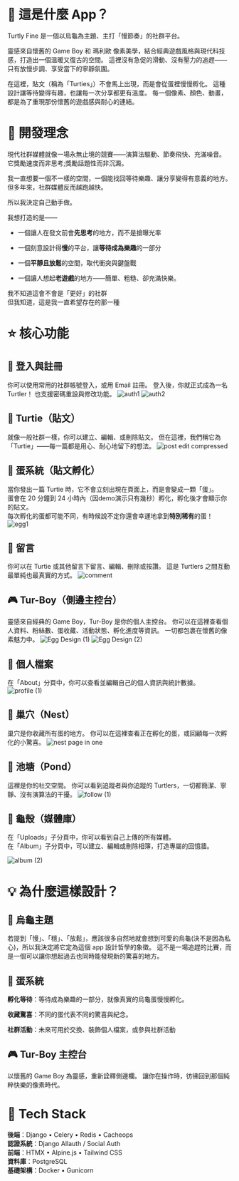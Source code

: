 # 🐢 這是什麼 App？

Turtly Fine 是一個以烏龜為主題、主打「慢節奏」的社群平台。

靈感來自懷舊的 Game Boy 和 瑪利歐 像素美學，結合經典遊戲風格與現代科技感，打造出一個溫暖又復古的空間。
這裡沒有急促的滑動、沒有壓力的追趕——只有放慢步調、享受當下的寧靜氛圍。

在這裡，貼文（稱為「Turties」）不會馬上出現，而是會從蛋裡慢慢孵化。
這種設計讓等待變得有趣，也讓每一次分享都更有溫度。
每一個像素、顏色、動畫，都是為了重現那份懷舊的遊戲感與耐心的連結。

# 🎯 開發理念

現代社群媒體就像一場永無止境的競賽——演算法驅動、節奏飛快、充滿噪音。
它獎勵速度而非思考;獎勵話題性而非沉澱。

我一直想要一個不一樣的空間，一個能找回等待樂趣、讓分享變得有意義的地方。
但多年來，社群媒體反而越跑越快。

所以我決定自己動手做。

我想打造的是——

- 一個讓人在發文前會**先思考**的地方，而不是搶曝光率

- 一個刻意設計得**慢**的平台，讓**等待成為樂趣**的一部分

- 一個**平靜且放鬆**的空間，取代衝突與鍵盤戰

- 一個讓人想起**老遊戲**的地方——簡單、粗糙、卻充滿快樂。

我不知道這會不會是「更好」的社群  
但我知道，這是我一直希望存在的那一種

# ⭐ 核心功能
## 🔐 登入與註冊

你可以使用常用的社群帳號登入，或用 Email 註冊。
登入後，你就正式成為一名 Turtler！
也支援密碼重設與修改功能。
![auth1](https://github.com/user-attachments/assets/7d228e5d-314e-41fc-ae75-3a0ea0c95eac)
![auth2](https://github.com/user-attachments/assets/554ebf64-c730-4617-9948-07905ac71e1f)


## 🐢 Turtie（貼文）

就像一般社群一樣，你可以建立、編輯、或刪除貼文。
但在這裡，我們稱它為「Turtie」——每一篇都是用心、耐心地留下的想法。
![post edit compressed](https://github.com/user-attachments/assets/79fda65c-c0b9-484d-b768-e36cce77fc3b)


## 🥚 蛋系統（貼文孵化）

當你發出一篇 Turtie 時，它不會立刻出現在頁面上，而是會變成一顆「蛋」。  
蛋會在 20 分鐘到 24 小時內（因demo演示只有幾秒）孵化，孵化後才會顯示你的貼文。  
每次孵化的蛋都可能不同，有時候說不定你還會幸運地拿到**特別稀有**的蛋！
![egg1](https://github.com/user-attachments/assets/73438658-8748-4415-8587-33928b0af825)


## 💬 留言

你可以在 Turtie 或其他留言下留言、編輯、刪除或按讚。
這是 Turtlers 之間互動最單純也最真實的方式。
![comment](https://github.com/user-attachments/assets/653275eb-5ced-4a71-bc58-694e92c4a84b)

## 🎮 Tur-Boy（側邊主控台）

靈感來自經典的 Game Boy，Tur-Boy 是你的個人主控台。
你可以在這裡查看個人資料、粉絲數、蛋收藏、活動狀態、孵化進度等資訊。
一切都包裹在懷舊的像素魅力中。
![Egg Design (1)](https://github.com/user-attachments/assets/608070f9-cc8c-4ab6-aac4-08c9cc4ea01c)
![Egg Design (2)](https://github.com/user-attachments/assets/971ebce6-f9f7-4206-ac2d-0b61642f28c5)


## 👤 個人檔案

在「About」分頁中，你可以查看並編輯自己的個人資訊與統計數據。
![profile (1)](https://github.com/user-attachments/assets/464b2a93-8597-46db-bd7c-fab2c50b12ec)

## 🪺 巢穴（Nest）

巢穴是你收藏所有蛋的地方。
你可以在這裡查看正在孵化的蛋，或回顧每一次孵化的小驚喜。
![nest page in one](https://github.com/user-attachments/assets/386b8a68-e0f8-4d3c-a8ca-e7700ed3a944)

## 🌊 池塘（Pond）

這裡是你的社交空間。
你可以看到追蹤者與你追蹤的 Turtlers，一切都簡潔、寧靜、沒有演算法的干擾。
![follow (1)](https://github.com/user-attachments/assets/df63fa8b-4afb-4ada-aa47-74ceac4d3327)


## 🐚 龜殼（媒體庫）

在「Uploads」子分頁中，你可以看到自己上傳的所有媒體。  
在「Album」子分頁中，可以建立、編輯或刪除相簿，打造專屬的回憶牆。

![album (2)](https://github.com/user-attachments/assets/f25d6924-1dad-42fe-a2b8-41344d07f87b)


# 💡 為什麼這樣設計？  
## 🐢 烏龜主題

若提到「慢」、「穩」、「放鬆」，應該很多自然地就會想到可愛的烏龜(決不是因為私心)，所以我決定將它定為這個 app 設計哲學的象徵。
這不是一場追趕的比賽，而是一個可以讓你想起過去也同時能發現新的驚喜的地方。

## 🥚 蛋系統

**孵化等待**：等待成為樂趣的一部分，就像真實的烏龜蛋慢慢孵化。

**收藏驚喜**：不同的蛋代表不同的驚喜與紀念。

**社群活動**：未來可用於交換、裝飾個人檔案，或參與社群活動

## 🎮 Tur-Boy 主控台

以懷舊的 Game Boy 為靈感，重新詮釋側邊欄。
讓你在操作時，彷彿回到那個純粹快樂的像素時代。


# 🧰 Tech Stack

**後端**：Django • Celery • Redis • Cacheops  
**認證系統**：Django Allauth / Social Auth  
**前端**：HTMX • Alpine.js • Tailwind CSS  
**資料庫**：PostgreSQL  
**基礎架構**：Docker • Gunicorn
